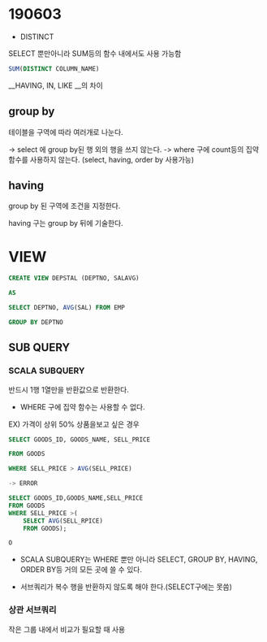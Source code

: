 # 190603

* DISTINCT

SELECT 뿐만아니라 SUM등의 함수 내에서도 사용 가능함

```SQL
SUM(DISTINCT COLUMN_NAME)
```

__HAVING, IN, LIKE __의 차이





## group by

테이블을 구역에 따라 여러개로 나눈다.

-> select 에 group by된 행 외의 행을 쓰지 않는다.
-> where 구에 count등의 집약함수를 사용하지 않는다.
	(select, having, order by 사용가능)



## having 

group by 된 구역에 조건을 지정한다.

having 구는 group by 뒤에 기술한다.



# VIEW

```sql
CREATE VIEW DEPSTAL (DEPTNO, SALAVG) 

AS

SELECT DEPTNO, AVG(SAL) FROM EMP

GROUP BY DEPTNO
```





## SUB QUERY

### SCALA SUBQUERY

반드시 1행 1열만을 반환값으로 반환한다.

* WHERE 구에 집약 함수는 사용할 수 없다.

EX) 가격이 상위 50% 상품을보고 싶은 경우

```SQL
SELECT GOODS_ID, GOODS_NAME, SELL_PRICE

FROM GOODS

WHERE SELL_PRICE > AVG(SELL_PRICE)

-> ERROR


```



```SQL
SELECT GOODS_ID,GOODS_NAME,SELL_PRICE
FROM GOODS
WHERE SELL_PRICE >(
    SELECT AVG(SELL_RPICE)
	FROM GOODS);

O
```

* SCALA SUBQUERY는 WHERE 뿐만 아니라 SELECT, GROUP BY, HAVING, ORDER BY등 거의 모든 곳에 쓸 수 있다.

* 서브쿼리가 복수 행을 반환하지 않도록 해야 한다.(SELECT구에는 못씀)



### 상관 서브쿼리

작은 그룹 내에서 비교가 필요할 때 사용





